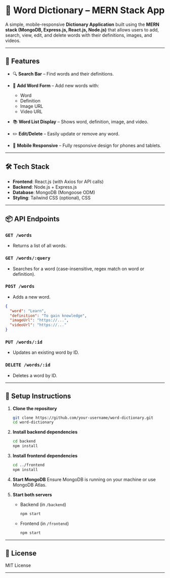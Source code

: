 # 📘 Word Dictionary – MERN Stack App

A simple, mobile-responsive **Dictionary Application** built using the **MERN stack (MongoDB, Express.js, React.js, Node.js)** that allows users to add, search, view, edit, and delete words with their definitions, images, and videos.

---

## 🚀 Features

- 🔍 **Search Bar** – Find words and their definitions.
- 📝 **Add Word Form** – Add new words with:

  - Word
  - Definition
  - Image URL
  - Video URL

- 📚 **Word List Display** – Shows word, definition, image, and video.
- ✏️ **Edit/Delete** – Easily update or remove any word.
- 📱 **Mobile Responsive** – Fully responsive design for phones and tablets.

---

## 🛠 Tech Stack

- **Frontend**: React.js (with Axios for API calls)
- **Backend**: Node.js + Express.js
- **Database**: MongoDB (Mongoose ODM)
- **Styling**: Tailwind CSS (optional), CSS

---

## 📦 API Endpoints

### `GET /words`

- Returns a list of all words.

### `GET /words/:query`

- Searches for a word (case-insensitive, regex match on word or definition).

### `POST /words`

- Adds a new word.

```json
{
  "word": "Learn",
  "definition": "To gain knowledge",
  "imageUrl": "https://...",
  "videoUrl": "https://..."
}
```

### `PUT /words/:id`

- Updates an existing word by ID.

### `DELETE /words/:id`

- Deletes a word by ID.

---

## 🔧 Setup Instructions

1. **Clone the repository**

   ```bash
   git clone https://github.com/your-username/word-dictionary.git
   cd word-dictionary
   ```

2. **Install backend dependencies**

   ```bash
   cd backend
   npm install
   ```

3. **Install frontend dependencies**

   ```bash
   cd ../frontend
   npm install
   ```

4. **Start MongoDB**
   Ensure MongoDB is running on your machine or use MongoDB Atlas.

5. **Start both servers**

   - Backend (in `/backend`)

     ```bash
     npm start
     ```

   - Frontend (in `/frontend`)

     ```bash
     npm start
     ```

---

## 📄 License

MIT License

---
